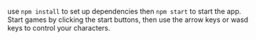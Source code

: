 use `npm install` to set up dependencies then `npm start` to start the app. Start games by clicking the start buttons, then use the arrow keys or wasd keys to control your characters.
